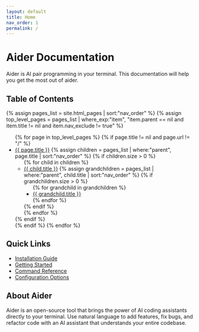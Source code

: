 ```yaml
---
layout: default
title: Home
nav_order: 1
permalink: /
---
```


# Aider Documentation

Aider is AI pair programming in your terminal. This documentation will help you get the most out of aider.

## Table of Contents

<div class="toc">
{% assign pages_list = site.html_pages | sort:"nav_order" %}
{% assign top_level_pages = pages_list | where_exp:"item", "item.parent == nil and item.title != nil and item.nav_exclude != true" %}

<ul>
{% for page in top_level_pages %}
  {% if page.title != nil and page.url != "/" %}
    <li>
      <a href="{{ page.url | absolute_url }}">{{ page.title }}</a>
      {% assign children = pages_list | where:"parent", page.title | sort:"nav_order" %}
      {% if children.size > 0 %}
        <ul>
        {% for child in children %}
          <li>
            <a href="{{ child.url | absolute_url }}">{{ child.title }}</a>
            {% assign grandchildren = pages_list | where:"parent", child.title | sort:"nav_order" %}
            {% if grandchildren.size > 0 %}
              <ul>
              {% for grandchild in grandchildren %}
                <li>
                  <a href="{{ grandchild.url | absolute_url }}">{{ grandchild.title }}</a>
                </li>
              {% endfor %}
              </ul>
            {% endif %}
          </li>
        {% endfor %}
        </ul>
      {% endif %}
    </li>
  {% endif %}
{% endfor %}
</ul>
</div>

## Quick Links

- [Installation Guide](/docs/installation)
- [Getting Started](/docs/getting-started)
- [Command Reference](/docs/commands)
- [Configuration Options](/docs/configuration)

## About Aider

Aider is an open-source tool that brings the power of AI coding assistants directly to your terminal. Use natural language to add features, fix bugs, and refactor code with an AI assistant that understands your entire codebase.
